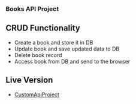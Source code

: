### Books API Project 

## CRUD Functionality 
- Create a book and store it in DB
- Update book and save updated data to DB
- Delete book record 
- Access book from DB and send to the browser 

## Live Version 
- [CustomApiProject](https://customapicopy.herokuapp.com/)

